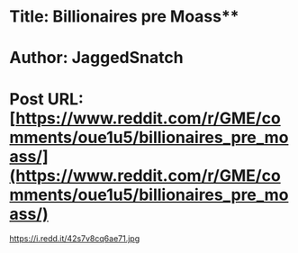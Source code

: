 # Title: Billionaires pre Moass**
# Author: JaggedSnatch
# Post URL: [https://www.reddit.com/r/GME/comments/oue1u5/billionaires_pre_moass/](https://www.reddit.com/r/GME/comments/oue1u5/billionaires_pre_moass/)


https://i.redd.it/42s7v8cq6ae71.jpg